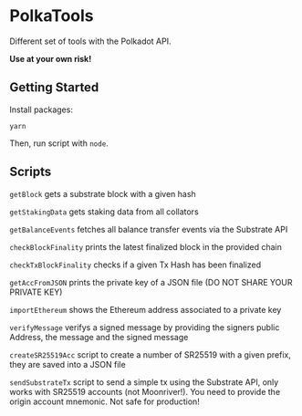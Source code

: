 # PolkaTools

Different set of tools with the Polkadot API.

**Use at your own risk!**

## Getting Started

Install packages:

```
yarn
```

Then, run script with `node`.


## Scripts

`getBlock` gets a substrate block with a given hash

`getStakingData` gets staking data from all collators

`getBalanceEvents` fetches all balance transfer events via the Substrate API

`checkBlockFinality` prints the latest finalized block in the provided chain

`checkTxBlockFinality` checks if a given Tx Hash has been finalized

`getAccFromJSON` prints the private key of a JSON file (DO NOT SHARE YOUR PRIVATE KEY)

`importEthereum` shows the Ethereum address associated to a private key

`verifyMessage` verifys a signed message by providing the signers public Address, the message and the signed message

`createSR25519Acc` script to create a number of SR25519 with a given prefix, they are saved into a JSON file

`sendSubstrateTx` script to send a simple tx using the Substrate API, only works with SR25519 accounts (not Moonriver!). You need to provide the origin account mnemonic. Not safe for production!